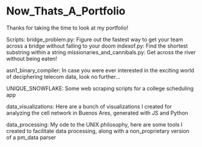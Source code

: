 Now_Thats_A_Portfolio
=====================

Thanks for taking the time to look at my portfolio!

Scripts:
    bridge_problem.py:  Figure out the fastest way to get your team across a bridge without falling to your doom
    indexof.py: Find the shortest substring within a string
    missionaries_and_cannibals.py:  Get across the river without being eaten!

asn1_binary_compiler: In case you were ever interested in the exciting world of deciphering telecom data,
                      look no further...

UNIQUE_SNOWFLAKE:
    Some web scraping scripts for a college scheduling app

data_visualizations: Here are a bunch of visualizations I created for analyzing the cell network in Buenos Ares, generated with JS and Python

data_processing: My ode to the UNIX philosophy, here are some tools I created to facilitate data processing, along with a non_proprietary version of a pm_data parser


